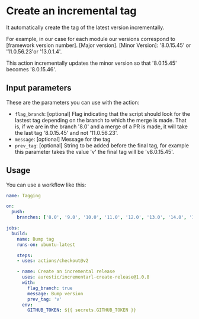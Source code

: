 # Create an incremental tag

It automatically create the tag of the latest version incrementally.

For example, in our case for each module our versions correspond to [framework version number]. [Major version]. [Minor Version]: '8.0.15.45' or '11.0.56.23'or '13.0.1.4'.

This action incrementally updates the minor version so that '8.0.15.45' becomes '8.0.15.46'.

## Input parameters

These are the parameters you can use with the action:

- `flag_branch`: [optional] Flag indicating that the script should look for the lastest tag depending on the branch to which the merge is made. That is, if we are in the branch '8.0' and a merge of a PR is made, it will take the last tag '8.0.15.45' and not '11.0.56.23'.
- `message`: [optional] Message for the tag
- `prev_tag`: [optional] String to be added before the final tag, for example this parameter takes the value 'v' the final tag will be 'v8.0.15.45'.

## Usage

You can use a workflow like this:

```yaml
name: Tagging

on:
  push:
    branches: ['8.0', '9.0', '10.0', '11.0', '12.0', '13.0', '14.0', '15.0', '16.0']

jobs:
  build:
    name: Bump tag
    runs-on: ubuntu-latest

    steps:
    - uses: actions/checkout@v2

    - name: Create an incremental release
      uses: aurestic/incrementarl-create-release@1.0.8
      with:
        flag_branch: true
        message: Bump version
        prev_tag: 'v'
      env:
        GITHUB_TOKEN: ${{ secrets.GITHUB_TOKEN }}
```


